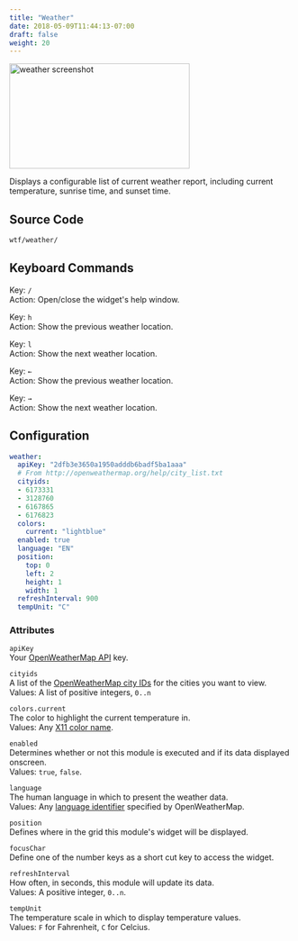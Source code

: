 ```yaml
---
title: "Weather"
date: 2018-05-09T11:44:13-07:00
draft: false
weight: 20
---
```


<img class="screenshot" src="/imgs/modules/weather.png" width="320" height="187" alt="weather screenshot" />

Displays a configurable list of current weather report, including
current temperature, sunrise time, and sunset time.


## Source Code

```bash
wtf/weather/
```

## Keyboard Commands

<span class="caption">Key:</span> `/` <br />
<span class="caption">Action:</span> Open/close the widget's help window.

<span class="caption">Key:</span> `h` <br />
<span class="caption">Action:</span> Show the previous weather location.

<span class="caption">Key:</span> `l` <br />
<span class="caption">Action:</span> Show the next weather location.

<span class="caption">Key:</span> `←` <br />
<span class="caption">Action:</span> Show the previous weather location.

<span class="caption">Key:</span> `→` <br />
<span class="caption">Action:</span> Show the next weather location.

## Configuration

```yaml
weather:
  apiKey: "2dfb3e3650a1950adddb6badf5ba1aaa"
  # From http://openweathermap.org/help/city_list.txt
  cityids:
  - 6173331
  - 3128760
  - 6167865
  - 6176823
  colors:
    current: "lightblue"
  enabled: true
  language: "EN"
  position:
    top: 0
    left: 2
    height: 1
    width: 1
  refreshInterval: 900
  tempUnit: "C"
```

### Attributes

`apiKey` <br />
Your <a href="https://openweathermap.org/appid">OpenWeatherMap API</a> key.

`cityids` <br />
A list of the <a
href="http://openweathermap.org/help/city_list.txt">OpenWeatherMap city
IDs</a> for the cities you want to view. <br />
Values: A list of positive integers, `0..n`

`colors.current` <br />
The color to highlight the current temperature in. <br />
Values: Any <a href="https://en.wikipedia.org/wiki/X11_color_names">X11
color name</a>.

`enabled` <br />
Determines whether or not this module is executed and if its data displayed onscreen. <br />
Values: `true`, `false`.

`language` <br />
The human language in which to present the weather data. <br />
Values: Any <a href="https://openweathermap.org/current">language identifier</a> specified by OpenWeatherMap.

`position` <br />
Defines where in the grid this module's widget will be displayed. <br />

`focusChar` <br />
Define one of the number keys as a short cut key to access the widget. <br />

`refreshInterval` <br />
How often, in seconds, this module will update its data. <br />
Values: A positive integer, `0..n`.

`tempUnit` <br />
The temperature scale in which to display temperature values. <br />
Values: `F` for Fahrenheit, `C` for Celcius.
